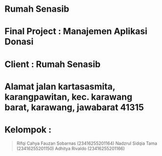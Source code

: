 # Rumah Senasib
# Final Project : Manajemen Aplikasi Donasi
# Client : Rumah Senasib
# Alamat jalan kartasasmita, karangpawitan, kec. karawang barat, karawang, jawabarat 41315
# Kelompok : 
> Rifqi Cahya Fauzan Sobarnas (23416255201164)
> Nadzrul Sidqia Tama (23416255201150)
> Adhitya Rivaldo (23416255201166)
